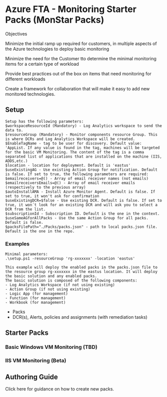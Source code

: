 # Azure FTA - Monitoring Starter Packs (MonStar Packs)

Objectives

Minimize the initial ramp up required for customers, in multiple aspects of the Azure technologies to deploy basic monitoring 

Minimize the need for the Customer tto determine the minimal monitoring items for a certain type of workload 

Provide best practices out of the box on items that need monitoring for different workloads 

Create a framework for collaboration that will make it easy to add new monitored technologies. 

## Setup 
    Setup has the following parameters:
    $workspaceResourceId (Mandatory) - Log Analytics workspace to send the data to.
    $resourceGroup (Mandatory) - Monitor components resource Group. This is where DCRs and Log Analytics Workspace will be created.
    $EnableTagName - tag to be user for discovery. Default value: 'AppList. If any value is found in the tag, machines will be targeted for the basic VM Monitoring. The content of the tag is a comma separated list of applications that are installed on the machine (IIS, ADDS,etc.)
    $location - location for deployment. Default is 'eastus'
    $useExistingAG - Use existing Action Group for notification. Default is false. If set to true, the following parameters are required:
    $emailreceivers=@() - Array of email receiver names (not emails)
    $emailreceiversEmails=@() - Array of email receiver emails (respectively to the previous array)
    $autoInstallAMA - Install Azure Monitor Agent. Default is false. If set to true, it won't ask for confirmation
    $useExistingDCR=$false - Use existing DCR. Default is false. If set to true, it won´t look for an existing DCR and will ask you to select a DCR from the list.
    $subscriptionId - Subscription ID. Default is the one in the context.
    $useSameAGforAllPacks - Use the same Action Group for all packs. Default is false. 
    $packsFilePath="./Packs/packs.json" - path to local packs.json file. Default is the one in the repo.
    
### Examples

    Minimal parameters:
    .\setup.ps1 -resourceGroup 'rg-xxxxxxx' -location 'eastus'

    This example will deploy the enabled packs in the packs.json file to the resource group rg-xxxxxxx in the eastus location. It will deploy the basic solution and any enabled packs.
    The basic solution is composed of the following components:
    - Log Analytics Workspace (if not using existing)
    - Action Group (if not using existing)
    - Logic App (for management)
    - Function (for management)
    - Workbook (for management)
  - Packs
  - DCR(s), Alerts, policies and assignments (with remediation tasks)
    
## Starter Packs

### Basic Windows VM Monitoring (TBD)

### IIS VM Monitoring (Beta)

## Authoring Guide

Click here for guidance on how to create new packs.
